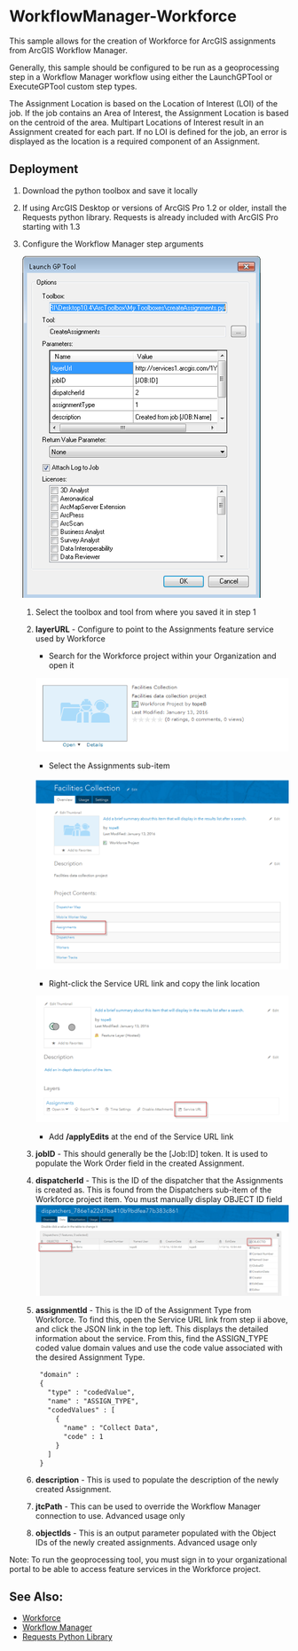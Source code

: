 WorkflowManager-Workforce
=========================

This sample allows for the creation of Workforce for ArcGIS assignments from
ArcGIS Workflow Manager.

Generally, this sample should be configured to be run as a geoprocessing step
in a Workflow Manager workflow using either the LaunchGPTool or ExecuteGPTool
custom step types.

The Assignment Location is based on the Location of Interest (LOI) of the job.
If the job contains an Area of Interest, the Assignment Location is based
on the centroid of the area. Multipart Locations of Interest result in an
Assignment created for each part. If no LOI is defined for the job, an error is
displayed as the location is a required component of an Assignment.

Deployment
----------

1. Download the python toolbox and save it locally
2. If using ArcGIS Desktop or versions of ArcGIS Pro 1.2 or older, install the
Requests python library. Requests is already included with ArcGIS Pro starting with 1.3
3. Configure the Workflow Manager step arguments

    ![Step Configuration](doc/step.png)

    1. Select the toolbox and tool from where you saved it in step 1
    2. **layerURL** - Configure to point to the Assignments feature service used by Workforce
        - Search for the Workforce project within your Organization and open it

        ![Item](doc/item.png)

        - Select the Assignments sub-item

        ![Project Contents](doc/contents.png)

        - Right-click the Service URL link and copy the link location

        ![Assignments Details](doc/assignments.png)

		- Add **/applyEdits** at the end of the Service URL link

    3. **jobID** - This should generally be the [Job:ID] token.
    It is used to populate the Work Order field in the created Assignment.
    4. **dispatcherId** - This is the ID of the dispatcher that the Assignments
    is created as. This is found from the Dispatchers sub-item of the
    Workforce project item. You must manually display OBJECT ID field
    ![Dispatcher](doc/dispatcher.png)
    5. **assignmentId** - This is the ID of the Assignment Type from Workforce. To find this,
    open the Service URL link from step ii above, and click the JSON link in the top left.
    This displays the detailed information about the service. From this, find the ASSIGN_TYPE
    coded value domain values and use the code value associated with the desired
    Assignment Type.

            "domain" :
            {
              "type" : "codedValue",
              "name" : "ASSIGN_TYPE",
              "codedValues" : [
                {
                  "name" : "Collect Data",
                  "code" : 1
                }
              ]
            }

    6. **description** - This is used to populate the description of the newly
    created Assignment.
    7. **jtcPath** - This can be used to override the Workflow Manager connection to use.
    Advanced usage only
    8. **objectIds** - This is an output parameter populated with the Object IDs
    of the newly created assignments. Advanced usage only

Note: To run the geoprocessing tool, you must sign in to your organizational portal to be able to access feature services in the Workforce project.

See Also:
---------

- [Workforce](http://workforce.arcgis.com)
- [Workflow Manager](http://esri.com/workflowmanager)
- [Requests Python Library](http://docs.python-requests.org/en/latest/)

